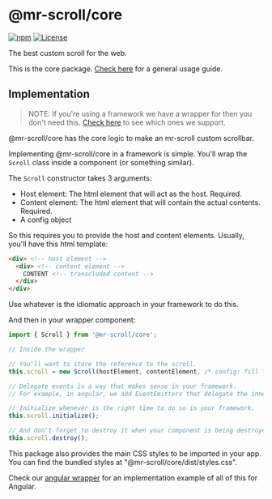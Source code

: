 # @mr-scroll/core

[![npm](https://img.shields.io/npm/v/@mr-scroll/core.svg)](https://www.npmjs.com/package/@mr-scroll/core)
[![License](https://img.shields.io/badge/license-MIT-blue.svg)](https://opensource.org/licenses/MIT)

The best custom scroll for the web.

This is the core package. [Check here](../../README.md) for a general usage guide.

## Implementation

> NOTE: If you're using a framework we have a wrapper for then you don't need this. [Check here](../../README.md#packages) to see which ones we support.

@mr-scroll/core has the core logic to make an mr-scroll custom scrollbar.

Implementing @mr-scroll/core in a framework is simple. You'll wrap the `Scroll` class inside a component (or something similar).

The `Scroll` constructor takes 3 arguments:
- Host element: The html element that will act as the host. Required.
- Content element: The html element that will contain the actual contents. Required.
- A config object

So this requires you to provide the host and content elements. Usually, you'll have this html template:
```html
<div> <!-- host element -->
  <div> <!-- content element -->
    CONTENT <!-- transcluded content -->
  </div>
</div>
```

Use whatever is the idiomatic approach in your framework to do this.

And then in your wrapper component:
```ts
import { Scroll } from '@mr-scroll/core';

// Inside the wrapper

// You'll want to store the reference to the scroll.
this.scroll = new Scroll(hostElement, contentElement, /* config: fill from your inputs */ { ... });

// Delegate events in a way that makes sense in your framework.
// For example, in angular, we add EventEmitters that delegate the inner events of Scroll.

// Initialize whenever is the right time to do so in your framework.
this.scroll.initialize();

// And don't forget to destroy it when your component is being destroyed.
this.scroll.destroy();
```

This package also provides the main CSS styles to be imported in your app. You can find the bundled styles at "@mr-scroll/core/dist/styles.css".

Check our [angular wrapper](../angular) for an implementation example of all of this for Angular.
